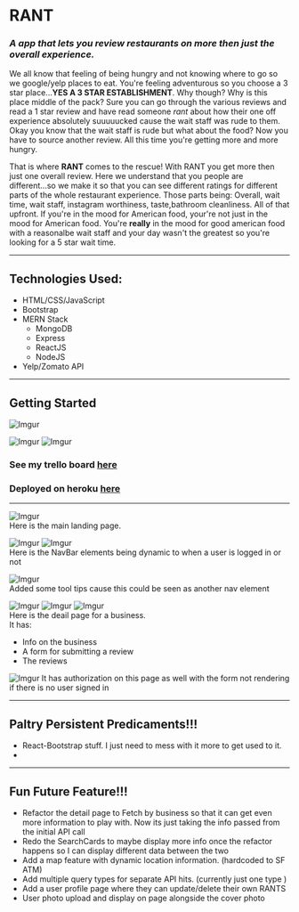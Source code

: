 # RANT 

### *A app that lets you review restaurants on more then just the overall experience.*

We all know that feeling of being hungry and not knowing where to go so we google/yelp places to eat. You're feeling adventurous so you choose a 3 star place...**YES A 3 STAR ESTABLISHMENT**. Why though? Why is this place middle of the pack? Sure you can go through the various reviews and read a 1 star review and have read someone *rant* about how their one off experience absolutely suuuuucked cause the wait staff was rude to them. Okay you know that the wait staff is rude but what about the food? Now you have to source another review. All this time you're getting more and more hungry. 

That is where **RANT** comes to the rescue! With RANT you get more then just one overall review.  Here we understand that you people are different...so we make it so that you can see different ratings for different parts of the whole restaurant experience. Those parts being: Overall, wait time, wait staff, instagram worthiness, taste,bathroom cleanliness. All of that upfront. If you're in the mood for American food, your're not just in the mood for American food.  You're **really** in the mood for good american food with a reasonalbe wait staff and your day wasn't the greatest so you're looking for a 5 star wait time.

---

## Technologies Used:
- HTML/CSS/JavaScript
- Bootstrap
- MERN Stack
  - MongoDB
  - Express
  - ReactJS
  - NodeJS
- Yelp/Zomato API

---

## Getting Started

![Imgur](https://i.imgur.com/XqAjVLD.png)

![Imgur](https://i.imgur.com/Kt0zhxD.png)
![Imgur](https://i.imgur.com/tp1laKh.png)

### See my trello board [**here**](https://trello.com/b/kc8TpBdV)

### Deployed on heroku [**here**](https://rant-react.herokuapp.com/)

---

![Imgur](https://i.imgur.com/ecSPzyX.png)
<br>
Here is the main landing page.

![Imgur](https://i.imgur.com/vNj2D7a.png)
![Imgur](https://i.imgur.com/RKin11m.png) 
<br>
Here is the NavBar elements being dynamic to when a user is logged in or not

![Imgur](https://i.imgur.com/9BBvQpe.png) 
<br>
Added some tool tips cause this could be seen as another nav element

![Imgur](https://i.imgur.com/oDePZ4C.png)
![Imgur](https://i.imgur.com/AEFvzMr.png)
![Imgur](https://i.imgur.com/Kl4VzVo.png)
<br>
Here is the deail page for a business.<br>
It has:
  - Info on the business
  - A form for submitting a review
  - The reviews

![Imgur](https://i.imgur.com/R4qo4GV.png)
It has authorization on this page as well with the form not rendering if there is no user signed in

---

## Paltry Persistent Predicaments!!!

- React-Bootstrap stuff. I just need to mess with it more to get used to it.
-

---

## Fun Future Feature!!!

- Refactor the detail page to Fetch by business so that it can get even more information to play with. Now its just taking the info passed from the initial API call
- Redo the SearchCards to maybe display more info once the refactor happens so I can display different data between the two
- Add a map feature with dynamic location information. (hardcoded to SF ATM)
- Add multiple query types for separate API hits. (currently just one type )
- Add a user profile page where they can update/delete their own RANTS
- User photo upload and display on page alongside the cover photo